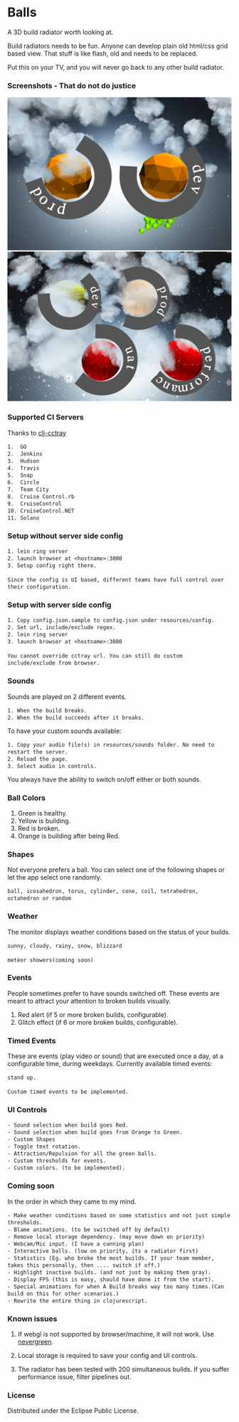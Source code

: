 # Balls

A 3D build radiator worth looking at.

Build radiators needs to be fun. Anyone can develop plain old html/css grid based view.
That stuff is like flash, old and needs to be replaced.

Put this on your TV, and you will never go back to any other build radiator.

### Screenshots - That do not do justice

![Rainy Day](docs/rainy-day.png)
![Snow Day](docs/snowy-day.png)

### Supported CI Servers

Thanks to [clj-cctray](https://github.com/build-canaries/clj-cctray)

	1.  GO
	2.  Jenkins
	3.  Hudson
	4.  Travis
	5.  Snap
	6.  Circle
	7.  Team City
	8.  Cruise Control.rb
	9.  CruiseControl
	10. CruiseControl.NET
	11. Solano

### Setup without server side config

	1. lein ring server
	2. launch browser at <hostname>:3000
	3. Setup config right there.

	Since the config is UI based, different teams have full control over their configuration.

### Setup with server side config

	1. Copy config.json.sample to config.json under resources/config.
	2. Set url, include/exclude regex.
	2. lein ring server
	3. launch browser at <hostname>:3000

	You cannot override cctray url. You can still do custom include/exclude from browser.

### Sounds

Sounds are played on 2 different events.

	1. When the build breaks.
	2. When the build succeeds after it breaks.

To have your custom sounds available:

	1. Copy your audio file(s) in resources/sounds folder. No need to restart the server.
	2. Reload the page.
	3. Select audio in controls.

You always have the ability to switch on/off either or both sounds.

### Ball Colors

1. Green is healthy.
2. Yellow is building.
3. Red is broken.
4. Orange is building after being Red.

### Shapes

Not everyone prefers a ball. You can select one of the following shapes or let the app select one randomly.

	ball, icosahedron, torus, cylinder, cone, coil, tetrahedron, octahedron or random

### Weather

The monitor displays weather conditions based on the status of your builds.

	sunny, cloudy, rainy, snow, blizzard

	meteor showers(coming soon)

### Events
People sometimes prefer to have sounds switched off.
These events are meant to attract your attention to broken builds visually.

1. Red alert (if 5 or more broken builds, configurable).
2. Glitch effect (if 6 or more broken builds, configurable).

### Timed Events
These are events (play video or sound) that are executed once a day, at a configurable time, during weekdays.
Currently available timed events:

	stand up.

	Custom timed events to be implemented.

### UI Controls

	- Sound selection when build goes Red.
	- Sound selection when build goes from Orange to Green.
	- Custom Shapes
	- Toggle text rotation.
	- Attraction/Repulsion for all the green balls.
	- Custom thresholds for events.
	- Custom colors. (to be implemented).

### Coming soon

In the order in which they came to my mind.

	- Make weather conditions based on some statistics and not just simple thresholds.
	- Blame animations. (to be switched off by default)
	- Remove local storage dependency. (may move down on priority)
	- Webcam/Mic input. (I have a cunning plan)
	- Interactive balls. (low on priority, its a radiator first)
	- Statistics (Eg. who broke the most builds. If your team member, takes this personally, then .... switch if off.)
	- Highlight inactive builds. (and not just by making them gray).
	- Display FPS (this is easy, should have done it from the start).
	- Special animations for when A Build breaks way too many times.(Can build on this for other scenarios.)
	- Rewrite the entire thing in clojurescript.

### Known issues

1. If webgl is not supported by browser/machine, it will not work.
   Use [nevergreen](https://github.com/build-canaries/nevergreen).

2. Local storage is required to save your config and UI controls.

3. The radiator has been tested with 200 simultaneous builds.
   If you suffer performance issue, filter pipelines out.


### License

Distributed under the Eclipse Public License.
